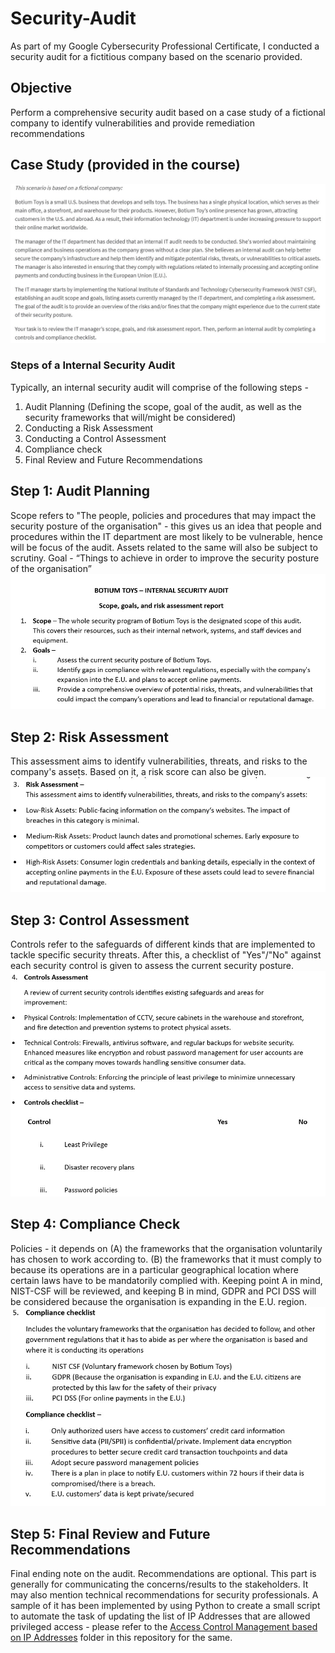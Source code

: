 # Security-Audit

As part of my Google Cybersecurity Professional Certificate, I conducted a security audit for a fictitious company based on the scenario provided. 
## Objective
Perform a comprehensive security audit based on a case study of a fictional company to identify vulnerabilities and provide remediation recommendations
## Case Study (provided in the course)
![img 0](./sampleCase.jpg)
### Steps of a Internal Security Audit
Typically, an internal security audit will comprise of the following steps - 
1. Audit Planning (Defining the scope, goal of the audit, as well as the security frameworks that will/might be considered)
2. Conducting a Risk Assessment
3. Conducting a Control Assessment
4. Compliance check
5. Final Review and Future Recommendations
## Step 1: Audit Planning
Scope refers to "The people, policies and procedures that may impact the security posture of the organisation" - this gives us an idea that people and procedures within the IT department are most likely to be vulnerable, hence will be focus of the audit. Assets related to the same will also be subject to scrutiny.
Goal - “Things to achieve in order to improve the security posture of the organisation”  
![img 1](./scopeGoals.jpg)
## Step 2: Risk Assessment
This assessment aims to identify vulnerabilities, threats, and risks to the company's assets. Based on it, a risk score can also be given. 
![img 2](./riskAssessment.jpg)
## Step 3: Control Assessment
Controls refer to the safeguards of different kinds that are implemented to tackle specific security threats. After this, a checklist of "Yes"/"No" against each security control is given to assess the current security posture.
![img 3](./controlAssessment.jpg)
## Step 4: Compliance Check
Policies - it depends on (A) the frameworks that the organisation voluntarily has chosen to work according to. (B) the frameworks that it must comply to because its operations are in a particular geographical location where certain laws have to be mandatorily complied with. Keeping point A in mind, NIST-CSF will be reviewed, and keeping B in mind, GDPR and PCI DSS will be considered because the organisation is expanding in the E.U. region.
![img 4](./compliance.jpg)
## Step 5: Final Review and Future Recommendations
Final ending note on the audit. Recommendations are optional. This part is generally for communicating the concerns/results to the stakeholders.
It may also mention technical recommendations for security professionals. A sample of it has been implemented by using Python to create a small script to automate the task of updating the list of IP Addresses that are allowed privileged access - please refer to the [Access Control Management based on IP Addresses](https://github.com/NityaAgarwal/Security-Audit/tree/main/Access%20Control%20Management%20based%20on%20IP%20addresses)
 folder in this repository for the same.
